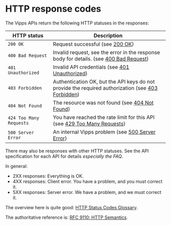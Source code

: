 <!-- START_METADATA
---
title: HTTP response codes
pagination_next: null
pagination_prev: null
---
END_METADATA -->

# HTTP response codes

The Vipps APIs return the following HTTP statuses in the responses:

| HTTP status        | Description                                            |
| ------------------ | ------------------------------------------------------ |
| `200 OK`           | Request successful (see [200 OK](https://www.webfx.com/web-development/glossary/http-status-codes/what-is-a-200-status-code/))                                    |
| `400 Bad Request`  | Invalid request, see the error in the response body for details. (see [400 Bad Request](https://www.webfx.com/web-development/glossary/http-status-codes/what-is-a-400-status-code/))             |
| `401 Unauthorized` | Invalid API credentials (see [401 Unauthorized](https://www.webfx.com/web-development/glossary/http-status-codes/what-is-a-401-status-code/))                                   |
| `403 Forbidden`    | Authentication OK, but the API keys do not provide the required authorization (see [403 Forbidden](https://www.webfx.com/web-development/glossary/http-status-codes/what-is-a-403-status-code/)) |
| `404 Not Found`    | The resource was not found (see [404 Not Found](https://www.webfx.com/web-development/glossary/http-status-codes/what-is-a-404-status-code/))                            |
| `424 Too Many Requests`    | You have reached the rate limit for this API (see [429 Too Many Requests](https://www.webfx.com/web-development/glossary/http-status-codes/what-is-a-429-status-code/))                           |
| `500 Server Error` | An internal Vipps problem (see [500 Server Error](https://www.webfx.com/web-development/glossary/http-status-codes/what-is-a-500-status-code/))                             |

There may also be responses with other HTTP statuses.
See the API specification for each API for details _especially the FAQ_.

In general:
* 2XX responses: Everything is OK.
* 4XX responses: Client error. You have a problem, and you must correct it.
* 5XX responses: Server error. We have a problem, and we must correct it.

The overview here is quite good:
[HTTP Status Codes Glossary](https://www.webfx.com/web-development/glossary/http-status-codes/).

The authoritative reference is:
[RFC 9110: HTTP Semantics](https://www.rfc-editor.org/rfc/rfc9110.html#name-status-codes).
